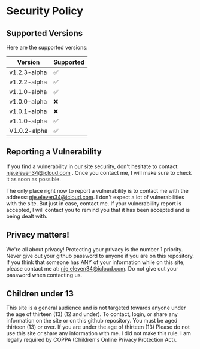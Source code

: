 # Security Policy

## Supported Versions
Here are the supported versions:

| Version       | Supported          |
| -------       | ------------------ |
| v1.2.3-alpha  | :white_check_mark: |
| v1.2.2-alpha  | :white_check_mark: |
| v1.1.0-alpha   | :white_check_mark:
| v1.0.0-alpha   | ❌ |
| v1.0.1-alpha   | ❌ |
| v1.1.0-alpha  |  :white_check_mark: |
| V1.0.2-alpha   | :white_check_mark: |


## Reporting a Vulnerability

If you find a vulnerability in our site security, don't hesitate to contact: nje.eleven34@icloud.com .
Once you contact me, I will make sure to check it as soon as possible. 

The only place right now to report a vulnerability is to contact me with the address: nje.eleven34@icloud.com. I don't expect a lot of vulnerabilities with the site. But just in case,
contact me. If your vulnerabiility report is accepted, I will contact you to remind you that it has been accepted and is being dealt with. 

## Privacy matters!

We're all about privacy! Protecting your privacy is the number 1 priority. Never give out your github password to anyone if you are on this repository. If you think that someone
has ANY of your information while on this site, please contact me at: nje.eleven34@icloud.com. Do not give out your password when contacting us. 

## Children under 13

This site is a general audience and is not targeted towards anyone under the age of thirteen (13) (12 and under). To contact, login, or share any information on the site or on this github repository. You must be aged thirteen (13) or over. If you are under the age of thirteen (13) Please do not use this site or share any information with me. I did not make this rule. I am legally required by COPPA (Children's Online Privacy Protection Act).

